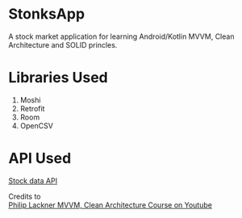 # StonksApp
A stock market application for learning Android/Kotlin MVVM, Clean Architecture and SOLID princles.

# Libraries Used

1. Moshi
2. Retrofit
3. Room
4. OpenCSV

# API Used
[Stock data API](https://www.alphavantage.co/)

Credits to <br>
[Philip Lackner MVVM, Clean Architecture Course on Youtube ](https://www.youtube.com/watch?v=uLs2FxFSWU4)
